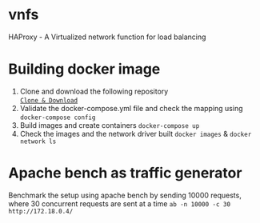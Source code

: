 # vnfs
HAProxy - A Virtualized network function for load balancing
# Building docker image
1.  Clone and download the following repository  
[```Clone & Download```](https://github.com/ShankarAnush/vnfs.git)
2.  Validate the docker-compose.yml file and check the mapping using
```docker-compose config```
3.  Build images and create containers
```docker-compose up```
4.  Check the images and the network driver built
```docker images``` & ```docker network ls```
# Apache bench as traffic generator
Benchmark the setup using apache bench by sending 10000 requests, where 30 concurrent requests are sent at a time
```ab -n 10000 -c 30 http://172.18.0.4/```
